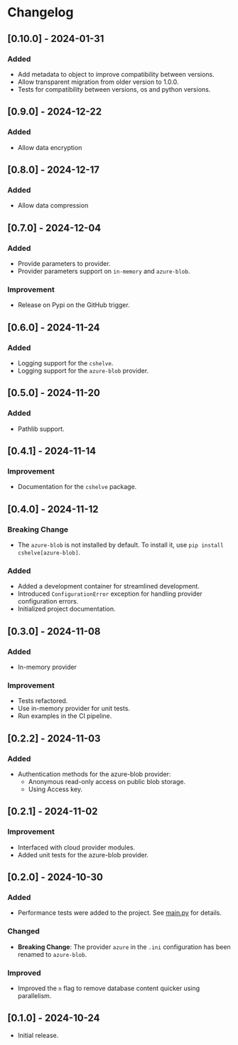 # Changelog

## [0.10.0] - 2024-01-31
### Added
- Add metadata to object to improve compatibility between versions.
- Allow transparent migration from older version to 1.0.0.
- Tests for compatibility between versions, os and python versions.

## [0.9.0] - 2024-12-22
### Added
- Allow data encryption

## [0.8.0] - 2024-12-17
### Added
- Allow data compression

## [0.7.0] - 2024-12-04
### Added
- Provide parameters to provider.
- Provider parameters support on `in-memory` and `azure-blob`.

### Improvement
- Release on Pypi on the GitHub trigger.

## [0.6.0] - 2024-11-24
### Added
- Logging support for the `cshelve`.
- Logging support for the `azure-blob` provider.

## [0.5.0] - 2024-11-20
### Added
- Pathlib support.

## [0.4.1] - 2024-11-14
### Improvement
- Documentation for the `cshelve` package.

## [0.4.0] - 2024-11-12
### Breaking Change
- The `azure-blob` is not installed by default. To install it, use `pip install cshelve[azure-blob]`.

### Added
- Added a development container for streamlined development.
- Introduced `ConfigurationError` exception for handling provider configuration errors.
- Initialized project documentation.

## [0.3.0] - 2024-11-08
### Added
- In-memory provider

### Improvement
- Tests refactored.
- Use in-memory provider for unit tests.
- Run examples in the CI pipeline.

## [0.2.2] - 2024-11-03
### Added
- Authentication methods for the azure-blob provider:
    - Anonymous read-only access on public blob storage.
    - Using Access key.

## [0.2.1] - 2024-11-02
### Improvement
- Interfaced with cloud provider modules.
- Added unit tests for the azure-blob provider.

## [0.2.0] - 2024-10-30
### Added
- Performance tests were added to the project. See [main.py](./performances/) for details.

### Changed
- **Breaking Change**: The provider `azure` in the `.ini` configuration has been renamed to `azure-blob`.

### Improved
- Improved the `n` flag to remove database content quicker using parallelism.

## [0.1.0] - 2024-10-24
- Initial release.
